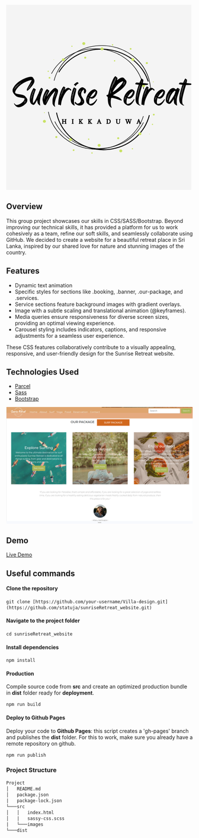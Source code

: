 ![logo](src/images/project-2.png)

## Overview 
This group project showcases our skills in CSS/SASS/Bootstrap. Beyond improving our technical skills, it has provided a platform for us to work cohesively as a team, refine our soft skills, and seamlessly collaborate using GitHub. 
We decided to create a website for a beautiful retreat place in Sri Lanka, inspired by our shared love for nature and stunning images of the country.  

## Features
- Dynamic text animation
- Specific styles for sections like .booking, .banner, .our-package, and .services.
- Service sections feature background images with gradient overlays.
- Image with a subtle scaling and translational animation (@keyframes).
- Media queries ensure responsiveness for diverse screen sizes, providing an optimal viewing experience.
- Carousel styling includes indicators, captions, and responsive adjustments for a seamless user experience.

These CSS features collaboratively contribute to a visually appealing, responsive, and user-friendly design for the Sunrise Retreat website.

## Technologies Used
- [Parcel](https://parceljs.org/)
- [Sass](https://sass-lang.com/)
- [Bootstrap](https://getbootstrap.com/)

![home](src/images/screenshot.png)

## Demo

[Live Demo](https://statuja.github.io/sunriseRetreat_website/)


## Useful commands

#### Clone the repository
```
git clone [https://github.com/your-username/Villa-design.git](https://github.com/statuja/sunriseRetreat_website.git)
```
#### Navigate to the project folder
```
cd sunriseRetreat_website
```
#### Install dependencies
```
npm install
```
#### Production
Compile source code from **src** and create an optimized production bundle in **dist** folder ready for **deployment**.
```
npm run build
```
#### Deploy to Github Pages
Deploy your code to **Github Pages**: this script creates a 'gh-pages' branch and publishes the **dist** folder. For this to work, make sure you already have a remote repository on github.
```
npm run publish
```

### Project Structure
```
Project
│   README.md
│   package.json
|   package-lock.json
└───src
│   │   index.html
│   |   sassy-css.scss
|   └───images
└───dist
```



